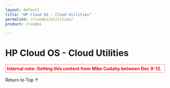 ```yaml
---
layout: default
title: "HP Cloud OS - Cloud Utilities"
permalink: /cloudos/utilities/
product: cloudos

---
```


<a name="_top"> </a>

<script>

function PageRefresh {
onLoad="window.refresh"
}

PageRefresh();

</script>


# HP Cloud OS - Cloud Utilities

<p style="color: red; font-weight: bold; padding: 4px 4px 4px 4px; border: 1px dotted;"> Internal note: Getting this content from Mike Cudahy between Dec 9-12. </p>
 
<a href="#_top" style="padding:14px 0px 14px 0px; text-decoration: none;"> Return to Top &#8593; </a>




